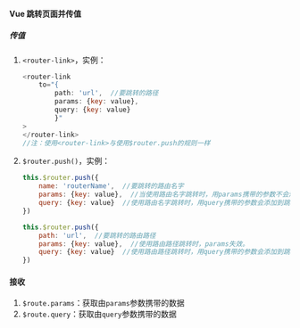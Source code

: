 #### Vue 跳转页面并传值

##### 传值

1. `<router-link>`，实例：

   ```javascript
   <router-link
       to="{
           path: 'url',  //要跳转的路径
           params: {key: value},
           query: {key: value}  
           }"
   >
   </router-link>
   //注：使用<router-link>与使用$router.push的规则一样
   ```

2. `$router.push()`，实例：

   ```javascript
   this.$router.push({
       name: 'routerName',  //要跳转的路由名字
       params: {key: value},  //当使用路由名字跳转时，用params携带的参数不会添加跳转url中
       query: {key: value}  //使用路由名字跳转时，用query携带的参数会添加到跳转url中
   })
   
   this.$router.push({
       path: 'url',  //要跳转的路由路径
       params: {key: value},  //使用路由路径跳转时，params失效。
       query: {key: value}  //使用路由路径跳转时，用query携带的参数会添加到跳转url中
   })
   ```

#### 接收

1. `$route.params`：获取由`params`参数携带的数据
2. `$route.query`：获取由`query`参数携带的数据